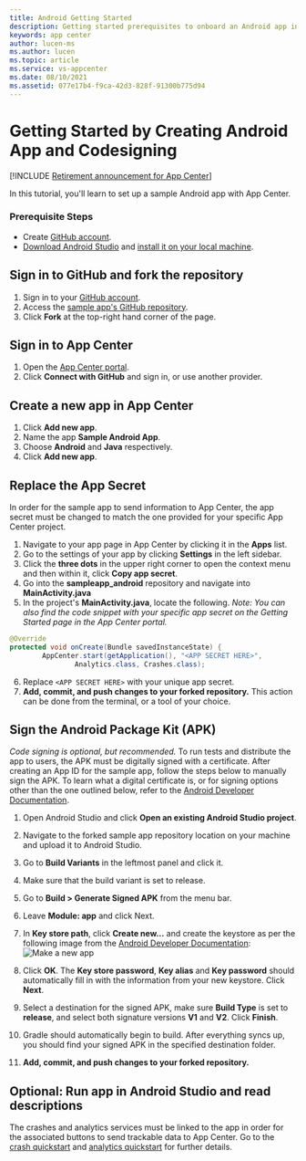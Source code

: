 ```yaml
---
title: Android Getting Started
description: Getting started prerequisites to onboard an Android app in App Center
keywords: app center
author: lucen-ms
ms.author: lucen
ms.topic: article
ms.service: vs-appcenter
ms.date: 08/10/2021
ms.assetid: 077e17b4-f9ca-42d3-828f-91300b775d94
---
```


# Getting Started by Creating Android App and Codesigning

[!INCLUDE [Retirement announcement for App Center](~/includes/retirement.md)]

In this tutorial, you'll learn to set up a sample Android app with App Center.

### Prerequisite Steps
- Create [GitHub account](https://github.com/join).
- [Download Android Studio](https://developer.android.com/studio/index.html) and [install it on your local machine](https://developer.android.com/studio/install.html).

## Sign in to GitHub and fork the repository
1. Sign in to your [GitHub account](https://github.com/join).
2. Access the [sample app's GitHub repository](https://github.com/microsoft/appcenter-sampleapp-android/tree/master).
3. Click **Fork** at the top-right hand corner of the page.

## Sign in to App Center
1. Open the [App Center portal](https://appcenter.ms).
2. Click **Connect with GitHub** and sign in, or use another provider.

## Create a new app in App Center
1. Click **Add new app**.
2. Name the app **Sample Android App**.
3. Choose **Android** and **Java** respectively.
4. Click **Add new app**.  

## Replace the App Secret
In order for the sample app to send information to App Center, the app secret must be changed to match the one provided for your specific App Center project.

1. Navigate to your app page in App Center by clicking it in the **Apps** list.
2. Go to the settings of your app by clicking **Settings** in the left sidebar.
3. Click the **three dots** in the upper right corner to open the context menu and then within it, click **Copy app secret**.
4. Go into the **sampleapp_android** repository and navigate into **MainActivity.java**
5. In the project's **MainActivity.java**, locate the following. *Note: You can also find the code snippet with your specific app secret on the Getting Started page in the App Center portal.*

```java
@Override
protected void onCreate(Bundle savedInstanceState) {
        AppCenter.start(getApplication(), "<APP SECRET HERE>",
                Analytics.class, Crashes.class);
```

6. Replace  `<APP SECRET HERE>` with your unique app secret.
7. **Add, commit, and push changes to your forked repository.** This action can be done from the terminal, or a tool of your choice.

## Sign the Android Package Kit (APK)
*Code signing is optional, but recommended.*
To run tests and distribute the app to users, the APK must be digitally signed with a certificate. After creating an App ID for the sample app, follow the steps below to manually sign the APK. To learn what a digital certificate is, or for signing options other than the one outlined below, refer to the [Android Developer Documentation](https://developer.android.com/studio/publish/app-signing.html#sign-auto).

1. Open Android Studio and click **Open an existing Android Studio project**.
2. Navigate to the forked sample app repository location on your machine and upload it to Android Studio.
3. Go to **Build Variants** in the leftmost panel and click it.
4. Make sure that the build variant is set to release.
5. Go to **Build > Generate Signed APK** from the menu bar.
6. Leave **Module: app** and click Next.
7. In **Key store path**, click **Create new...** and create the keystore as per the following image from the [Android Developer Documentation](https://developer.android.com/studio/publish/app-signing.html#sign-auto):
    ![Make a new app](images/newKeystore.png)

8. Click **OK**. The **Key store password**, **Key alias** and **Key password** should automatically fill in with the information from your new keystore. Click **Next**.
9. Select a destination for the signed APK, make sure **Build Type** is set to **release**, and select both signature versions **V1** and **V2**. Click **Finish**.
10. Gradle should automatically begin to build. After everything syncs up, you should find your signed APK in the specified destination folder.
11. **Add, commit, and push changes to your forked repository.**

## Optional: Run app in Android Studio and read descriptions
The crashes and analytics services must be linked to the app in order for the associated buttons to send trackable data to App Center. Go to the [crash quickstart](crashes.md) and [analytics quickstart](analytics.md) for further details.
